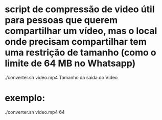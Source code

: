 # script de compressão de video útil para pessoas que querem compartilhar um vídeo, mas o local onde precisam compartilhar tem uma restrição de tamanho (como o limite de 64 MB no Whatsapp)
./converter.sh video.mp4 Tamanho da saida do Video
# exemplo:
./converter.sh video.mp4 64

